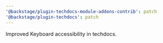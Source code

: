 ```yaml
---
'@backstage/plugin-techdocs-module-addons-contrib': patch
'@backstage/plugin-techdocs': patch
---
```


Improved Keyboard accessibility in techdocs.
